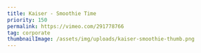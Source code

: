 ```yaml
---
title: Kaiser - Smoothie Time
priority: 150
permalink: https://vimeo.com/291778766
tag: corporate
thumbnailImage: /assets/img/uploads/kaiser-smoothie-thumb.png
---
```

